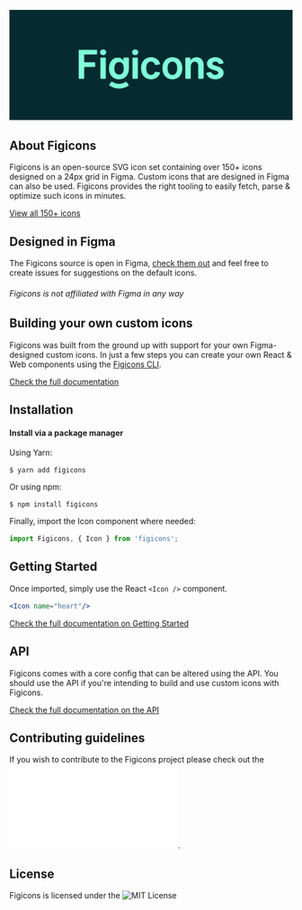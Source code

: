 ![Figicons](https://raw.githubusercontent.com/Figicons/Homepage/master/src/assets/Github-cover.png)

## About Figicons

Figicons is an open-source SVG icon set containing over 150+ icons designed on a 24px grid in Figma. Custom icons that are designed in Figma can also be used. Figicons provides the right tooling to easily fetch, parse & optimize such icons in minutes.

[View all 150+ icons](https://figicons.com)

## Designed in Figma

The Figicons source is open in Figma, [check them out](https://www.figma.com/file/eIOdDEWeiHETuccK5xpfNhEc/Icons) and feel free to create issues for suggestions on the default icons.

###### Figicons is not affiliated with Figma in any way

## Building your own custom icons

Figicons was built from the ground up with support for your own Figma-designed custom icons. In just a few steps you can create your own React & Web components using the [Figicons CLI](https://github.com/Figicons/cli).

[Check the full documentation](https://figicons.com/custom-icons)

## Installation
#### Install via a package manager

Using Yarn:
```shell
$ yarn add figicons
```

Or using npm:

```shell
$ npm install figicons
```

Finally, import the Icon component where needed:

```js
import Figicons, { Icon } from 'figicons';
```

## Getting Started
Once imported, simply use the React `<Icon />` component.

```jsx
<Icon name="heart"/>
```

[Check the full documentation on Getting Started](https://figicons.com/start)

## API
Figicons comes with a core config that can be altered using the API. You should use the API if you're intending to build and use custom icons with Figicons.

[Check the full documentation on the API](https://figicons.com/api)

## Contributing guidelines

If you wish to contribute to the Figicons project please check out the ![contributing guidelines](CODE_OF_CONDUCT.md).

## License

Figicons is licensed under the ![MIT License](LICENSE)
